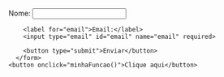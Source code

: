 <!DOCTYPE html>
<html lang="pt-br">
<head>
    <meta charset="UTF-8">
    <meta name="viewport" content="width=device-width, initial-scale=1.0">
    <title>Formulario</title>
</head>
<body>
    <form id="meuFormulario" action="/submit" method="post">
        <label for="nome">Nome:</label>
        <input type="text" id="nome" name="nome" required><b1>
      
        <label for="email">Email:</label>
        <input type="email" id="email" name="email" required>
      
        <button type="submit">Enviar</button>
      </form>
    <button onclick="minhaFuncao()">Clique aqui</button>
 
</body>
</html>
